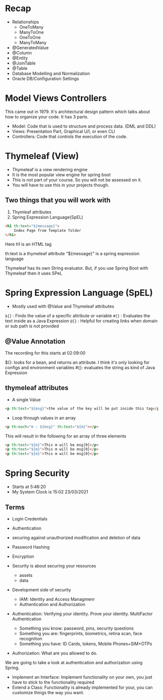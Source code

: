 # Recap

- Relationships
    - OneToMany
    - ManyToOne
    - OneToOne
    - ManyToMany
- @GeneratedValue
- @Column
- @Entity
- @JoinTable
- @Table
- Database Modelling and Normalization
- Oracle DB/Configuration Settings


# Model Views Controllers

This came out in 1979. It's architectural design pattern which talks about how to organize your code. It has 3 parts.

- Model: Code that is used to structure and process data. (DML and DDL)
- Views: Presentation Part, Graphical U/I, or even CLI 
- Controllers: Code that controls the execution of the code.

# Thymeleaf (View)

- Thymeleaf is a view rendering engine
- It is the most popular view engine for spring boot
- This is not part of your course. So you will not be assessed on it.
- You will have to use this in your projects though.

## Two things that you will work with

1. Thymleaf attributes
2. Spring Expression Language(SpEL)

```html
<h1 th:text="${message}">
	Index Page from Template folder
</h1>
```

Here h1 is an HTML tag

th:text is a thymeleaf attribute
"${message}" is a spring expression language

Thymeleaf has its own String evaluator. But, if you use Spring Boot with Thymeleaf then it uses SPeL

# Spring Expression Language (SpEL)

- Mostly used with @Value and Thymeleaf attributes


`${}` : Finds the value of a specific attribute or variable
`#{}` : Evaluates the text inside as a Java Expression
`@{}` : Helpful for creating links when domain or sub path is not provided

## @Value Annotation

The recording for this starts at 02:09:00

${}: looks for a bean, and returns an attribute. I think it's only looking for configs and environment variables
#{}: evaluates the string as kind of Java Expression

## thymeleaf attributes

- A single Value

```html
<p th:text="${msg}">the value of the key will be put inside this tag</p>
```

- Loop through values in an array

```html
<p th:each="m : ${msg}" th:text="${m}"></p>
```

This will result in the following for an array of three elements

```html
<p th:text="${m}">This m will be msg[0]</p>
<p th:text="${m}">This m will be msg[0]</p>
<p th:text="${m}">This m will be msg[0]</p>
```

# Spring Security

- Starts at 5:46:20
- My System Clock is 15:02 23/03/2021

## Terms

- Login Credentials
- Authentication
- securing against unauthorized modification and deletion of data
- Password Hashing
- Encryption

- Security is about securing your resources
    - assets
    - data


- Development side of security
    - IAM: Identity and Access Managmenr
    - Authentication and Authorization

- Authentication: Verifying your identity. Prove your identity. MultiFactor Authentication
    - Something you know: password, pins, security questions
    - Something you are: fingerprints, biometrics, retina scan, face recognition
    - Something you have: ID Cards, tokens, Mobile Phones+SIM+OTPs

- Authorization: What are you allowed to do.


We are going to take a look at authentication and authorization using Spring.

- Implement an Interface: Implement functionality on your own, you just have to stick to the functionality required
- Extend a Class: Functionality is already implemented for your, you can customize things the way you want.